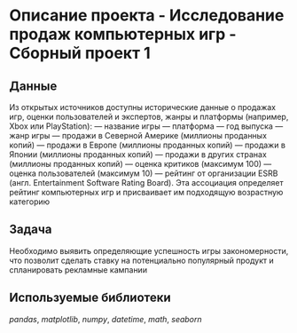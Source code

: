 # Описание проекта - Исследование продаж компьютерных игр - Сборный проект 1
## Данные

Из открытых источников доступны исторические данные о продажах игр, оценки пользователей и экспертов, жанры и платформы (например, Xbox или PlayStation):
— название игры
— платформа
— год выпуска
— жанр игры
— продажи в Северной Америке (миллионы проданных копий)
— продажи в Европе (миллионы проданных копий)
— продажи в Японии (миллионы проданных копий)
— продажи в других странах (миллионы проданных копий)
— оценка критиков (максимум 100)
— оценка пользователей (максимум 10)
— рейтинг от организации ESRB (англ. Entertainment Software Rating Board). Эта ассоциация определяет рейтинг компьютерных игр и присваивает им подходящую возрастную категорию

## Задача

Необходимо выявить определяющие успешность игры закономерности, что позволит сделать ставку на потенциально популярный продукт и спланировать рекламные кампании

## Используемые библиотеки
*pandas*,
*matplotlib*,
*numpy*,
*datetime*,
*math*,
*seaborn*
